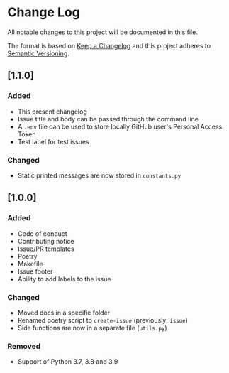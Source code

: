 # Change Log

All notable changes to this project will be documented in this file.

The format is based on [Keep a Changelog](http://keepachangelog.com/)
and this project adheres to [Semantic Versioning](http://semver.org/).

## [1.1.0]

### Added

- This present changelog
- Issue title and body can be passed through the command line
- A `.env` file can be used to store locally GitHub user's Personal Access Token
- Test label for test issues

### Changed

- Static printed messages are now stored in `constants.py`

## [1.0.0]

### Added

- Code of conduct
- Contributing notice
- Issue/PR templates
- Poetry
- Makefile
- Issue footer
- Ability to add labels to the issue

### Changed

- Moved docs in a specific folder
- Renamed poetry script to `create-issue` (previously: `issue`)
- Side functions are now in a separate file (`utils.py`)

### Removed

- Support of Python 3.7, 3.8 and 3.9
